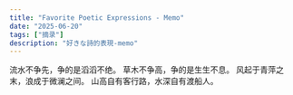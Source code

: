 ```yaml
---
title: "Favorite Poetic Expressions - Memo"
date: "2025-06-20"
tags: ["摘录"]
description: "好きな詩的表現-memo"
---
```




流水不争先，争的是滔滔不绝。
草木不争高，争的是生生不息。
风起于青萍之末，浪成于微澜之间。
山高自有客行路，水深自有渡船人。
